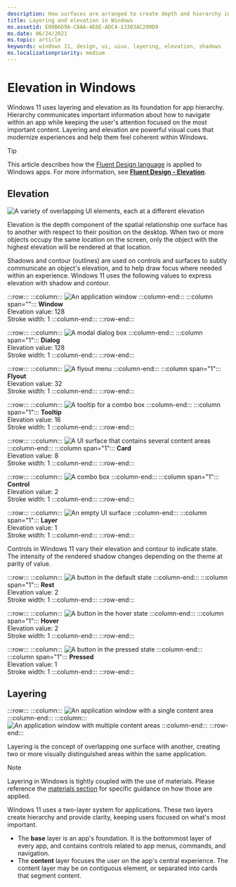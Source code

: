 ```yaml
---
description: How surfaces are arranged to create depth and hierarchy in Windows
title: Layering and elevation in Windows
ms.assetid: E00B6D9A-C8AA-4E6E-ADC4-13303AC290D9
ms.date: 06/24/2021
ms.topic: article
keywords: windows 11, design, ui, uiux, layering, elevation, shadows
ms.localizationpriority: medium
---
```


# Elevation in Windows

Windows 11 uses layering and elevation as its foundation for app hierarchy. Hierarchy communicates important information about how to navigate within an app while keeping the user's attention focused on the most important content. Layering and elevation are powerful visual cues that modernize experiences and help them feel coherent within Windows.

> [!TIP]
> This article describes how the [Fluent Design language](https://fluent2.microsoft.design/) is applied to Windows apps. For more information, see [**Fluent Design - Elevation**](https://fluent2.microsoft.design/elevation).

## Elevation

![A variety of overlapping UI elements, each at a different elevation](images/layering_elevation_hero_1880.png)

Elevation is the depth component of the spatial relationship one surface has to another with respect to their position on the desktop. When two or more objects occupy the same location on the screen, only the object with the highest elevation will be rendered at that location.

Shadows and contour (outlines) are used on controls and surfaces to subtly communicate an object's elevation, and to help draw focus where needed within an experience. Windows 11 uses the following values to express elevation with shadow and contour.

:::row:::
    :::column:::
        ![An application window](images/layering_elevation_window_940.png)
    :::column-end:::
    :::column span="":::
        **Window**<br>Elevation value: 128<br>Stroke width: 1
    :::column-end:::
:::row-end:::

:::row:::
    :::column:::
        ![A modal dialog box](images/layering_elevation_dialog_940.png)
    :::column-end:::
    :::column span="1":::
        **Dialog**<br>Elevation value: 128<br>Stroke width: 1
    :::column-end:::
:::row-end:::

:::row:::
    :::column:::
        ![A flyout menu](images/layering_elevation_flyout_940.png)
    :::column-end:::
    :::column span="1":::
        **Flyout**<br>Elevation value: 32<br>Stroke width: 1
    :::column-end:::
:::row-end:::

:::row:::
    :::column:::
        ![A tooltip for a combo box](images/layering_elevation_tooltip_940.png)
    :::column-end:::
    :::column span="1":::
        **Tooltip**<br>Elevation value: 16<br>Stroke width: 1
    :::column-end:::
:::row-end:::

:::row:::
    :::column:::
        ![A UI surface that contains several content areas](images/layering_elevation_card_940.png)
    :::column-end:::
    :::column span="1":::
        **Card**<br>Elevation value: 8<br>Stroke width: 1
    :::column-end:::
:::row-end:::

:::row:::
    :::column:::
        ![A combo box](images/layering_elevation_control_940.png)
    :::column-end:::
    :::column span="1":::
        **Control**<br>Elevation value: 2<br>Stroke width: 1
    :::column-end:::
:::row-end:::

:::row:::
    :::column:::
        ![An empty UI surface](images/layering_elevation_layer_940.png)
    :::column-end:::
    :::column span="1":::
        **Layer**<br>Elevation value: 1<br>Stroke width: 1
    :::column-end:::
:::row-end:::



Controls in Windows 11 vary their elevation and contour to indicate state. The intensity of the rendered shadow changes depending on the theme at parity of value.

:::row:::
    :::column:::
        ![A button in the default state](images/layering_elevation_control_rest_940.png)
    :::column-end:::
    :::column span="1":::
        **Rest**<br>Elevation value: 2<br>Stroke width: 1
    :::column-end:::
:::row-end:::

:::row:::
    :::column:::
        ![A button in the hover state](images/layering_elevation_control_hover_940.png)
    :::column-end:::
    :::column span="1":::
        **Hover**<br>Elevation value: 2<br>Stroke width: 1
    :::column-end:::
:::row-end:::

:::row:::
    :::column:::
        ![A button in the pressed state](images/layering_elevation_control_pressed_940.png)
    :::column-end:::
    :::column span="1":::
        **Pressed**<br>Elevation value: 1<br>Stroke width: 1
    :::column-end:::
:::row-end:::

## Layering

:::row:::
    :::column:::
        ![An application window with a single content area](images/layering_LayeringMain1.svg)
    :::column-end:::
    :::column:::
        ![An application window with multiple content areas](images/layering_LayeringMain2.svg)
    :::column-end:::
:::row-end:::

Layering is the concept of overlapping one surface with another, creating two or more visually distinguished areas within the same application.  

> [!NOTE]
> Layering in Windows is tightly coupled with the use of materials. Please reference the [materials section](materials.md) for specific guidance on how those are applied.

Windows 11 uses a two-layer system for applications. These two layers create hierarchy and provide clarity, keeping users focused on what's most important.

- The **base** layer is an app's foundation. It is the bottommost layer of every app, and contains controls related to app menus, commands, and navigation.
- The **content** layer focuses the user on the app's central experience. The content layer may be on contiguous element, or separated into cards that segment content.
